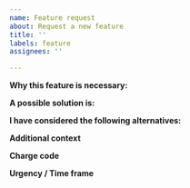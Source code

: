 ```yaml
---
name: Feature request
about: Request a new feature
title: ''
labels: feature
assignees: ''

---
```


**Why this feature is necessary:**
<!-- Is your feature request related to a problem? Please describe. A clear and concise description of what the problem is. Ex. I'm always frustrated when [...] -->

**A possible solution is:**
<!-- A clear and concise description of what you want to happen. -->

**I have considered the following alternatives:**
<!-- A clear and concise description of any alternative solutions or features you've considered. -->

**Additional context**
<!-- Add any other context or screenshots about the feature request here. -->

**Charge code**
<!-- If you are at NREL, please provide a task number for the developers to implement this feature. -->

**Urgency / Time frame**
<!-- When do you need this feature by? How urgent is it related to other feature requests you've made? -->
